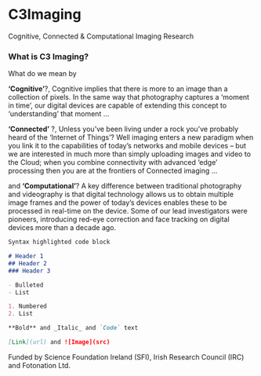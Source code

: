 # C3Imaging

Cognitive, Connected & Computational Imaging Research

### What is C3 Imaging?

What do we mean by 

**‘Cognitive’**?, Cognitive implies that there is more to an image than a collection of pixels. In the same way that photography captures a ‘moment in time’, our digital devices are capable of extending this concept to ‘understanding’ that moment …

**‘Connected’** ?,
Unless you’ve been living under a rock you’ve probably heard of the ‘Internet of Things’? Well imaging enters a new paradigm when you link it to the capabilities of today’s networks and mobile devices – but we are interested in much more than simply uploading images and video to the Cloud; when you combine connectivity with advanced ‘edge’ processing then you are at the frontiers  of Connected imaging …

and **‘Computational’**?
A key difference between traditional photography and videography is that digital technology allows us to obtain multiple image frames and the power of today’s devices enables these to be processed in real-time on the device. Some of our lead investigators were pioneers, introducing red-eye correction and face tracking on digital devices more than a decade ago. 

```markdown
Syntax highlighted code block

# Header 1
## Header 2
### Header 3

- Bulleted
- List

1. Numbered
2. List

**Bold** and _Italic_ and `Code` text

[Link](url) and ![Image](src)
```

<footer>
  <p>Funded by Science Foundation Ireland (SFI), Irish Research Council (IRC) and Fotonation Ltd.</p>
</footer>
